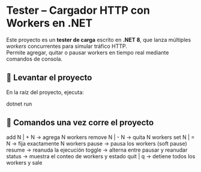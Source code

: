 # Tester – Cargador HTTP con Workers en .NET

Este proyecto es un **tester de carga** escrito en **.NET 8**, que lanza múltiples *workers* concurrentes para simular tráfico HTTP.  
Permite agregar, quitar o pausar workers en tiempo real mediante comandos de consola.

## 🚀 Levantar el proyecto

En la raíz del proyecto, ejecuta:

dotnet run

## 🚀 Comandos una vez corre el proyecto

add N       | + N    -> agrega N workers
remove N    | - N    -> quita N workers
set N       | = N    -> fija exactamente N workers
pause                -> pausa los workers (soft pause)
resume               -> reanuda la ejecución
toggle               -> alterna entre pausar y reanudar
status               -> muestra el conteo de workers y estado
quit        | q      -> detiene todos los workers y sale
